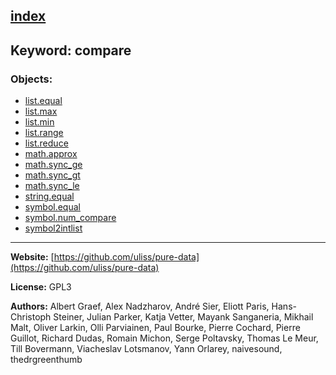 [index](../index.html)
---

## Keyword: compare

### Objects:
* [list.equal](../list.equal.html)
* [list.max](../list.max.html)
* [list.min](../list.min.html)
* [list.range](../list.range.html)
* [list.reduce](../list.reduce.html)
* [math.approx](../math.approx.html)
* [math.sync_ge](../math.sync_ge.html)
* [math.sync_gt](../math.sync_gt.html)
* [math.sync_le](../math.sync_le.html)
* [string.equal](../string.equal.html)
* [symbol.equal](../symbol.equal.html)
* [symbol.num_compare](../symbol.num_compare.html)
* [symbol2intlist](../symbol2intlist.html)

---
**Website:** [https://github.com/uliss/pure-data](https://github.com/uliss/pure-data)

**License:** GPL3

**Authors:** Albert Graef, Alex Nadzharov, André Sier, Eliott Paris, Hans-Christoph Steiner, Julian Parker, Katja Vetter, Mayank Sanganeria, Mikhail Malt, Oliver Larkin, Olli Parviainen, Paul Bourke, Pierre Cochard, Pierre Guillot, Richard Dudas, Romain Michon, Serge Poltavsky, Thomas Le Meur, Till Bovermann, Viacheslav Lotsmanov, Yann Orlarey, naivesound, thedrgreenthumb
